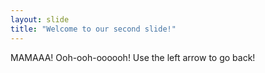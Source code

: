 ```yaml
---
layout: slide
title: "Welcome to our second slide!"
---
```

MAMAAA!  Ooh-ooh-oooooh!
Use the left arrow to go back!
